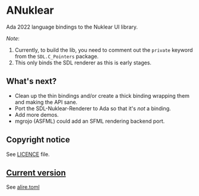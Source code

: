 # ANuklear

Ada 2022 language bindings to the Nuklear UI library.

*Note*:

1. Currently, to build the lib, you need to comment out the ```private``` keyword from the ```SDL.C_Pointers``` package.
2. This only binds the SDL renderer as this is early stages.

## What's next?

* Clean up the thin bindings and/or create a thick binding wrapping them and making the API sane.
* Port the SDL-Nuklear-Renderer to Ada so that it's *not* a binding.
* Add more demos.
* mgrojo (ASFML) could add an SFML rendering backend port.

## Copyright notice

See [LICENCE](./LICENCE) file.

## [Current version](http://www.semver.org)

See [alire.toml](./alire.toml)
